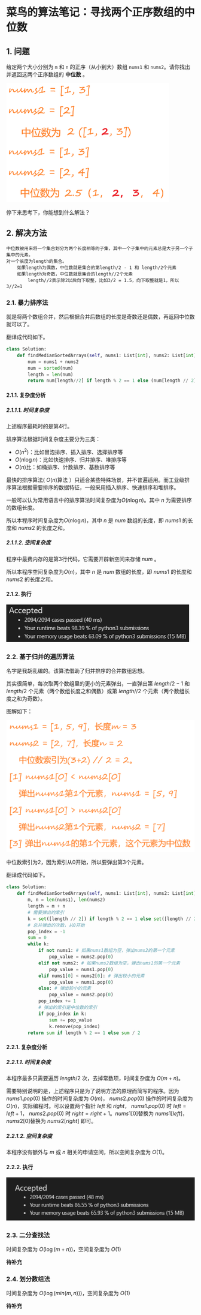 # 菜鸟的算法笔记：寻找两个正序数组的中位数



## 1. 问题

给定两个大小分别为 `m` 和 `n` 的正序（从小到大）数组 `nums1` 和 `nums2`。请你找出并返回这两个正序数组的 **中位数** 。

![image-20210610003528326](typora-user-images/image-20210610003528326.png)

停下来思考下，你能想到什么解法？

## 2. 解决方法

```
中位数被用来将一个集合划分为两个长度相等的子集，其中一个子集中的元素总是大于另一个子集中的元素。
对一个长度为length的集合。
    如果length为偶数，中位数就是集合的第length/2 - 1 和 length/2个元素 
	如果length为奇数，中位数就是集合的length//2个元素
		length//2表示除2以后向下取整，比如3/2 = 1.5，向下取整就是1，所以3//2=1	
```

### 2.1. 暴力排序法

就是将两个数组合并，然后根据合并后数组的长度是奇数还是偶数，再返回中位数就可以了。

翻译成代码如下。

```python
class Solution:
    def findMedianSortedArrays(self, nums1: List[int], nums2: List[int]) -> float:
		num = nums1 + nums2
        num = sorted(num)
        length = len(num)
        return num[length//2] if length % 2 == 1 else (num[length // 2] + num[length // 2 - 1]) / 2
```

#### 2.1.1. 复杂度分析

##### 2.1.1.1. 时间复杂度

上述程序最耗时的是第4行。

排序算法根据时间复杂度主要分为三类：

-   $O(n^2)$：比如冒泡排序、插入排序、选择排序等
-   $O(n \log n)$：比如快速排序、归并排序、堆排序等
-   $O(n)$比：如桶排序、计数排序、基数排序等

最快的排序算法( $O(n)$算法 ）只适合某些特殊场景，并不普遍适用。而工业级排序算法根据需要排序的数据特征，一般采用插入排序、快速排序和堆排序。

一般可以认为常用语言中的排序算法时间复杂度为$O(n \log n)$。其中 $n$ 为需要排序的数组长度。

所以本程序时间复杂度为$O(n \log n)$，其中 $n$ 是 $num$ 数组的长度，即 $nums1$ 的长度和 $nums2$ 的长度之和。

##### 2.1.1.2. 空间复杂度

程序中最费内存的是第3行代码，它需要开辟新空间来存储 $num$ 。

所以本程序空间复杂度为$O(n)$，其中 $n$ 是 $num$ 数组的长度，即 $nums1$ 的长度和 $nums2$ 的长度之和。

#### 2.1.2. 执行

![image-20210610005040096](typora-user-images/image-20210610005040096.png)

### 2.2. 基于归并的遍历算法

名字是我胡乱编的。该算法借助了归并排序的合并数组思想。

其实很简单，每次取两个数组里的更小的元素弹出，一直弹出第 $length/2 - 1$ 和 $length/2$ 个元素（两个数组长度之和偶数）或第 $length//2$ 个元素（两个数组长度之和为奇数）。

图解如下：

![image-20210610013047032](typora-user-images/image-20210610013047032.png)

中位数索引为2，因为索引从0开始，所以要弹出第3个元素。

翻译成代码如下。

```python
class Solution:
    def findMedianSortedArrays(self, nums1: List[int], nums2: List[int]) -> float:
		m, n = len(nums1), len(nums2)
        length = m + n
        # 需要弹出的索引
        k = set([length // 2]) if length % 2 == 1 else set([length // 2 - 1, length // 2])
        # 总共弹出的次数，从0开始
        pop_index = -1
        sum = 0
        while k:
            if not nums1: # 如果nums1数组为空，弹出nums2的第一个元素
                pop_value = nums2.pop(0)
            elif not nums2: # 如果nums2数组为空，弹出nums1的第一个元素
                pop_value = nums1.pop(0)
            elif nums1[0] < nums2[0]: # 弹出较小的元素
                pop_value = nums1.pop(0)
            else: # 弹出较小的元素
                pop_value = nums2.pop(0)
            pop_index += 1
            # 弹出的索引是中位数的索引
            if pop_index in k:
                sum += pop_value
                k.remove(pop_index)
        return sum if length % 2 == 1 else sum / 2
```

#### 2.2.1. 复杂度分析

##### 2.2.1.1. 时间复杂度

本程序最多只需要遍历 $length/2$ 次，去掉常数项，时间复杂度为 $O(m + n)$。

需要特别说明的是，上述程序只是为了说明方法的原理而简写的程序。因为 $nums1.pop(0)$ 操作的时间复杂度为 $O(m)$， $nums2.pop(0)$ 操作的时间复杂度为 $O(n)$，实际编程时。可以设置两个指针 $left$ 和 $right$， $nums1.pop(0)$ 时 $left = left + 1$， $nums2.pop(0)$ 时 $right = right + 1$。$nums1[0]$替换为 $nums1[left]$， $nums2[0]$替换为 $nums2[right]$ 即可。

##### 2.2.1.2. 空间复杂度

本程序没有额外与 $m$ 或 $n$ 相关的申请空间，所以空间复杂度为 $O(1)$。

#### 2.2.2. 执行

![image-20210610021016712](typora-user-images/image-20210610021016712.png)

### 2.3.  二分查找法

时间复杂度为 $O(\log(m+n))$，空间复杂度为 $O(1)$

**待补充**

### 2.4. 划分数组法

时间复杂度为 $O(\log(min(m,n)))$，空间复杂度为 $O(1)$

**待补充**
